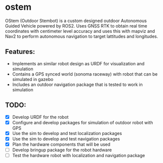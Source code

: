 # ostem
OStem (Outdoor Stembot) is a custom designed outdoor Autonomous Guided Vehicle powered by ROS2. Uses 
GNSS RTK to obtain real time coordinates with centimeter level accuracy and uses this with mapviz and Nav2
to perform autonomous navigation to target lattitudes and longitudes.

## Features:
- Implements an similar robot design as URDF for visualization and simulation
- Contains a GPS synced world (sonoma raceway) with robot that can be simulated in gazebo
- Includes an outdoor navigation package that is tested to work in simulation

## TODO:
- [x] Develop URDF for the robot
- [x] Configure and develop packages for simulation of outdoor robot with GPS
- [x] Use the sim to develop and test localization packages
- [x] Use the sim to develop and test navigation packages
- [x] Plan the hardware components that will be used
- [ ] Develop bringup package for the robot hardware
- [ ] Test the hardware robot with localization and navigation package